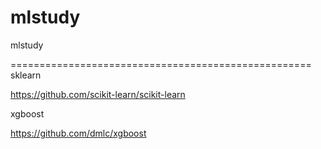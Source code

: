 # mlstudy
mlstudy

====================================================
sklearn 

https://github.com/scikit-learn/scikit-learn

xgboost 

https://github.com/dmlc/xgboost

